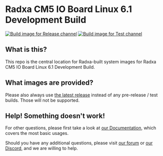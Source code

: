 # Radxa CM5 IO Board Linux 6.1 Development Build
[![Build image for Release channel](https://github.com/radxa-build/radxa-cm5-io-6_1/actions/workflows/build.yml/badge.svg)](https://github.com/radxa-build/radxa-cm5-io-6_1/actions/workflows/build.yml) [![Build image for Test channel](https://github.com/radxa-build/radxa-cm5-io-6_1/actions/workflows/test.yml/badge.svg)](https://github.com/radxa-build/radxa-cm5-io-6_1/actions/workflows/test.yml)

## What is this?

This repo is the central location for Radxa-built system images for Radxa CM5 IO Board Linux 6.1 Development Build.

## What images are provided?

Please also always use [the latest release](https://github.com/radxa-build/radxa-cm5-io-6_1/releases/latest) instead of any pre-release / test builds. Those will not be supported.

## Help! Something doesn't work!

For other questions, please first take a look at [our Documentation](https://docs.radxa.com), which covers the most basic usages.

Should you have any additional questions, please visit [our forum](https://forum.radxa.com/) or [our Discord](https://rock.sh/go), and we are willing to help.
